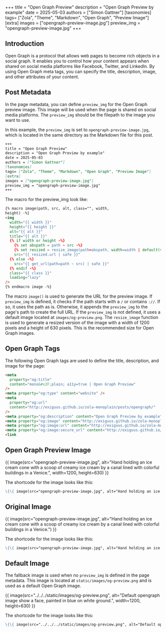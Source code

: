+++
title = "Open Graph Preview"
description = "Open Graph Preview by example"
date = 2025-05-03
authors = ["Simon Gattner"]
[taxonomies]
tags= ["Zola", "Theme", "Markdown", "Open Graph", "Preview Image"]
[extra]
images = ["opengraph-preview-image.jpg"]
preview_img = "opengraph-preview-image.jpg"
+++

## Introduction

Open Graph is a protocol that allows web pages to become rich objects in a social graph. It enables you to control how your content appears when shared on social media platforms like Facebook, Twitter, and LinkedIn. By using Open Graph meta tags, you can specify the title, description, image, and other attributes of your content.

## Post Metadata

In the page metadata, you can define `preview_img` for the Open Graph preview image. This image will be used when the page is shared on social media platforms. The `preview_img` should be the filepath to the image you want to use.

In this example, the `preview_img` is set to `opengraph-preview-image.jpg`, which is located in the same directory as the Markdown file for this post.

```markdown
+++
title = "Open Graph Preview"
description = "Open Graph Preview by example"
date = 2025-05-03
authors = ["Simon Gattner"]
[taxonomies]
tags= ["Zola", "Theme", "Markdown", "Open Graph", "Preview Image"]
[extra]
images = ["opengraph-preview-image.jpg"]
preview_img = "opengraph-preview-image.jpg"
+++
```

The macro for the preview_img look like:

```html
{% macro image(path, src, alt, class="", width,
height) -%}
<img
  width="{{ width }}"
  height="{{ height }}"
  alt="{{ alt }}"
  title="{{ alt }}"
  {% if width or height -%}
    {% set abspath = path ~ src -%}
    {% set resized = resize_image(path=abspath, width=width | default(value=0), height=height | default(value=0)) -%}
    src="{{ resized.url | safe }}"
  {% else -%}
    src="{{ get_url(path=path ~ src) | safe }}"
  {% endif -%}
  class="{{ class }}"
  loading="lazy"
/>
{% endmacro image -%}
```

The macro `image()` is used to generate the URL for the preview image.
If `preview_img` is defined, it checks if the path starts with a `/` or contains `://`. If so, it uses the path as is. Otherwise, it appends the `preview_img` to the page's path to create the full URL.
If the `preview_img` is not defined, it uses a default image located at `images/og-preview.png`.
The `resize_image` function is used to generate a resized version of the image with a width of 1200 pixels and a height of 630 pixels. This is the recommended size for Open Graph images.

## Open Graph Tags

The following Open Graph tags are used to define the title, description, and image for the page:

```html
<meta
  property="og:title"
  content="mono&#x2F;plain; a11y=true | Open Graph Preview"
/>
<meta property="og:type" content="website" />
<meta
  property="og:url"
  content="http://exiguus.github.io/zola-monoplain/posts/opengraph/"
/>
<meta property="og:description" content="Open Graph Preview by example" />
<meta property="og:image" content="http://exiguus.github.io/zola-monoplain/posts/opengraph/opengraph-preview-image.jpg" />
<meta property="og:image:url" content="http://exiguus.github.io/zola-monoplain/posts/opengraph/opengraph-preview-image.jpg" />
<meta property="og:image:secure_url" content="http://exiguus.github.io/zola-monoplain/posts/opengraph/opengraph-preview-image.jpg" />
<link

```

## Open Graph Preview Image

{{ image(src="opengraph-preview-image.jpg", alt="Hand holding an ice cream cone with a scoop of creamy ice cream by a canal lined with colorful buildings in a Venice.", width=1200, height=630) }}

The shortcode for the image looks like this:

```markdown
\{\{ image(src="opengraph-preview-image.jpg", alt="Hand holding an ice cream cone with a scoop of creamy ice cream by a canal lined with colorful buildings in a Venice.", width=1200, height=630) \}\}
```

## Original Image

{{ image(src="opengraph-preview-image.jpg", alt="Hand holding an ice cream cone with a scoop of creamy ice cream by a canal lined with colorful buildings in a Venice.") }}

The shortcode for the image looks like this:

```markdown
\{\{ image(src="opengraph-preview-image.jpg", alt="Hand holding an ice cream cone with a scoop of creamy ice cream by a canal lined with colorful buildings in a Venice.") \}\}
```

## Default Image

The fallback image is used when no `preview_img` is defined in the page metadata. This image is located at `static/images/og-preview.png` and is used as a default Open Graph image.

{{ image(src="../../../static/images/og-preview.png", alt="Default opengraph image show a face, painted in blue on white ground.", width=1200, height=630) }}

The shortcode for the image looks like this:

```markdown
\{\{ image(src="../../../static/images/og-preview.png", alt="Default opengraph image show a face, painted in blue on white ground.", width=1200, height=630) \}\}
```
